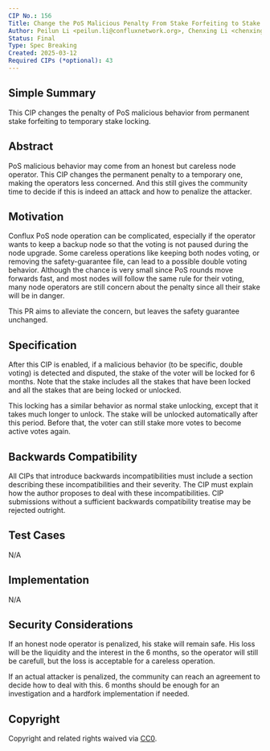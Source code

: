 ```yaml
---
CIP No.: 156
Title: Change the PoS Malicious Penalty From Stake Forfeiting to Stake Locking 
Author: Peilun Li <peilun.li@confluxnetwork.org>, Chenxing Li <chenxing@confluxnetwork.org>
Status: Final
Type: Spec Breaking
Created: 2025-03-12
Required CIPs (*optional): 43
---
```


<!--You can leave these HTML comments in your merged CIP and delete the visible duplicate text guides, they will not appear and may be helpful to refer to if you edit it again. This is the suggested template for new CIPs. Note that a CIP number will be assigned by an editor. When opening a pull request to submit your CIP, please use an abbreviated title in the filename, `CIP-draft_title_abbrev.md`. The title should be 44 characters or less.-->

## Simple Summary
This CIP changes the penalty of PoS malicious behavior from permanent stake forfeiting to temporary stake locking. 

## Abstract
PoS malicious behavior may come from an honest but careless node operator. This CIP changes the permanent penalty to a temporary one, making the operators less concerned. And this still gives the community time to decide if this is indeed an attack and how to penalize the attacker. 

## Motivation
Conflux PoS node operation can be complicated, especially if the operator wants to keep a backup node so that the voting is not paused during the node upgrade. Some careless operations like keeping both nodes voting, or removing the safety-guarantee file, can lead to a possible double voting behavior. Although the chance is very small since PoS rounds move forwards fast, and most nodes will follow the same rule for their voting, many node operators are still concern about the penalty since all their stake will be in danger. 

This PR aims to alleviate the concern, but leaves the safety guarantee unchanged.

## Specification
After this CIP is enabled, if a malicious behavior (to be specific, double voting) is detected and disputed, the stake of the voter will be locked for 6 months. Note that the stake includes all the stakes that have been locked and all the stakes that are being locked or unlocked.

This locking has a similar behavior as normal stake unlocking, except that it takes much longer to unlock. The stake will be unlocked automatically after this period. Before that, the voter can still stake more votes to become active votes again.

## Backwards Compatibility
All CIPs that introduce backwards incompatibilities must include a section describing these incompatibilities and their severity. The CIP must explain how the author proposes to deal with these incompatibilities. CIP submissions without a sufficient backwards compatibility treatise may be rejected outright.

## Test Cases
N/A

## Implementation
N/A

## Security Considerations
If an honest node operator is penalized, his stake will remain safe. His loss will be the liquidity and the interest in the 6 months, so the operator will still be carefull, but the loss is acceptable for a careless operation.

If an actual attacker is penalized, the community can reach an agreement to decide how to deal with this. 6 months should be enough for an investigation and a hardfork implementation if needed.

## Copyright
Copyright and related rights waived via [CC0](https://creativecommons.org/publicdomain/zero/1.0/).
